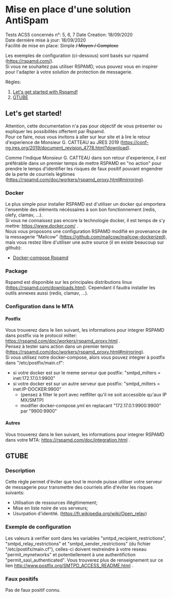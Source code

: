 # Mise en place d'une solution AntiSpam
Tests ACSS concernés n°: 5, 6, 7
Date Creation: 18/09/2020  
Date dernière mise à jour: 18/09/2020  
Facilité de mise en place: Simple ~~/ Moyen / Complexe~~  

Les exemples de configuration (ci-dessous) sont basés sur rspamd (https://rspamd.com/).  
Si vous ne souhaitez pas utiliser RSPAMD, vous pouvez vous en inspirer pour l'adapter à votre solution de protection de messagerie.

Règles:
1. [Let's get started with Rspamd!](#instal)
2. [GTUBE](#gtube)


##  Let's get started! <a name="instal"></a>
Attention, cette documentation n'a pas pour objectif de vous présenter ou expliquer les possibilités offertent par Rspamd.  
Pour ce faire, nous vous invitons à aller sur leur site et à lire le retour d'experience de Monsieur G. CATTEAU au JRES 2019 (https://conf-ng.jres.org/2019/document_revision_4778.html?download).  

Comme l'indique Monsieur G. CATTEAU dans son retour d'experience, il est préférable dans un premier temps de mettre RSPAMD en "no action" pour prendre le temps d'identifier les risques de faux positif pouvant engendrer de la perte de courriels légitimes (https://rspamd.com/doc/workers/rspamd_proxy.html#mirroring).
### Docker
Le plus simple pour installer RSPAMD est d'utiliser un docker qui emportera l'ensemble des éléments nécéssaires à son bon fonctionnement (redis, olefy, clamav, ...).  
Si vous ne connaissez pas encore la technologie docker, il est temps de s'y mettre: https://www.docker.com/ .  
Nous vous proposons une configuration RSPAMD modifié en provenance de la messagerie "Mailcow" (https://github.com/mailcow/mailcow-dockerized), mais vous restez libre d'utiliser une autre source (il en existe beaucoup sur github):
 - [Docker-compose Rspamd](rules/antispam.md)
### Package
Rspamd est disponible sur les principales distributions linux (https://rspamd.com/downloads.html). Cependant il faudra installer les outils annexes aussi (redis, clamav, ...).
### Configuration dans le MTA
#### Postfix
Vous trouverez dans le lien suivant, les informations pour integrer RSPAMD dans postfix via le protocol milter: https://rspamd.com/doc/workers/rspamd_proxy.html .  
Pensez à tester sans action dans un premier temps (https://rspamd.com/doc/workers/rspamd_proxy.html#mirroring).  
Si vous utilisez notre docker-compose, alors vous pouvez integrer à postfix dans "/etc/postfix/main.cf":
  - si votre docker est sur le meme serveur que postfix: "smtpd_milters = inet:172.17.0.1:9900"
  - si votre docker est sur un autre serveur que postfix: "smtpd_milters = inet:IP-DOCKER:9900" 
    - (pensez à filter le port avec netfilter qu'il ne soit accessible qu'aux IP MX/SMTP)
    - modifier docker-compose.yml en replacant "172.17.0.1:9900:9900" par "9900:9900"
#### Autres
Vous trouverez dans le lien suivant, les informations pour integrer RSPAMD dans votre MTA: https://rspamd.com/doc/integration.html .


## GTUBE <a name="gtube"></a>
### Description
Cette règle permet d'éviter que tout le monde puisse utiliser votre serveur de messagerie pour transmettre des courriels afin d'éviter les risques suivants:
  - Utilisation de ressources illégitimement;
  - Mise en liste noire de vos serveurs;
  - Usurpation d'identité.
(https://fr.wikipedia.org/wiki/Open_relay)
### Exemple de configuration
Les valeurs à verifier sont dans les variables "smtpd_recipient_restrictions", "smtpd_relay_restrictions" et "smtpd_sender_restrictions" (du fichier "/etc/postifx/main.cf"), celles-ci doivent restreindre à votre reseau "permit_mynetworks" et potentiellement à une authentifiction "permit_sasl_authenticated".
Vous trouverez plus de renseignement sur ce lien http://www.postfix.org/SMTPD_ACCESS_README.html .
### Faux positifs
Pas de faux positif connu.

